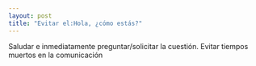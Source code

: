 ```yaml
---
layout: post
title: "Evitar el:Hola, ¿cómo estás?"
---
```

Saludar e inmediatamente preguntar/solicitar la cuestión. Evitar tiempos muertos en la comunicación